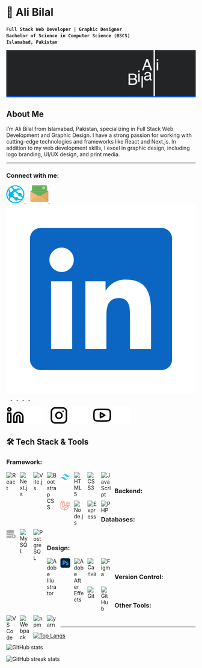 # 🌟 Ali Bilal
**`Full Stack Web Developer | Graphic Designer`** <br>
**`Bachelor of Science in Computer Science (BSCS)`** <br>
**`Islamabad, Pakistan`**

![Full Stack Web Development & Graphic Designer](./img/cover-img.png)

## About Me
I’m Ali Bilal from Islamabad, Pakistan, specializing in Full Stack Web Development and Graphic Design. I have a strong passion for working with cutting-edge technologies and frameworks like React and Next.js. In addition to my web development skills, I excel in graphic design, including logo branding, UI/UX design, and print media.

---

### Connect with me:

<a href="http://www.AliBilal.com/" title="AliBilal.com/">
  <picture>
    <source media="(prefers-color-scheme: dark)" srcset="/img/connect-with-me-section/globe-dark.svg">
    <source media="(prefers-color-scheme: light)" srcset="/img/connect-with-me-section/globe-light.svg">
    <img alt="Website:AliBilal.com" src="/img/connect-with-me-section/globe-default.svg">
  </picture>
</a>&nbsp;&nbsp;
<a href="mailto:MrAliBilal@Outlook.com" title="Email: MrAliBilal@Outlook.com">
  <picture>
    <source media="(prefers-color-scheme: dark)" srcset="/img/connect-with-me-section/email-dark.svg">
    <source media="(prefers-color-scheme: light)" srcset="/img/connect-with-me-section/email-light.svg">
    <img alt="Email:MrAliBilal@Outlook.com" src="/img/connect-with-me-section/email-default.svg">
  </picture>
</a>&nbsp;&nbsp;
<a href="https://linkedin.com/in/MrAliBilal" title="LinkedIn: MrAliBilal">
  <picture>
    <source media="(prefers-color-scheme: dark)" srcset="/img/connect-with-me-section/linkedin-dark.svg">
    <source media="(prefers-color-scheme: light)" srcset="/img/connect-with-me-section/linkedin-light.svg">
    <img alt="" src="/img/connect-with-me-section/linkedin-default.svg">
  </picture>
</a>&nbsp;&nbsp;
<a href="" title="">
  <picture>
    <source media="(prefers-color-scheme: dark)" srcset="/img/connect-with-me-section/.svg">
    <source media="(prefers-color-scheme: light)" srcset="/img/connect-with-me-section/.svg">
    <img alt="" src="/img/connect-with-me-section/.svg">
  </picture>
</a>&nbsp;&nbsp;
<a href="" title="">
  <picture>
    <source media="(prefers-color-scheme: dark)" srcset="/img/connect-with-me-section/.svg">
    <source media="(prefers-color-scheme: light)" srcset="/img/connect-with-me-section/.svg">
    <img alt="" src="/img/connect-with-me-section/.svg">
  </picture>
</a>&nbsp;&nbsp;
<a href="" title="">
  <picture>
    <source media="(prefers-color-scheme: dark)" srcset="/img/connect-with-me-section/.svg">
    <source media="(prefers-color-scheme: light)" srcset="/img/connect-with-me-section/.svg">
    <img alt="" src="/img/connect-with-me-section/.svg">
  </picture>
</a>&nbsp;&nbsp;
<a href="" title="">
  <picture>
    <source media="(prefers-color-scheme: dark)" srcset="/img/connect-with-me-section/.svg">
    <source media="(prefers-color-scheme: light)" srcset="/img/connect-with-me-section/.svg">
    <img alt="" src="/img/connect-with-me-section/.svg">
  </picture>
</a>&nbsp;&nbsp;


[![website](./img/connect-with-me-section/linkedin-light.svg)](https://linkedin.com/in/MrAliBilal#gh-light-mode-only)
[![website](./img/connect-with-me-section/linkedin-dark.svg)](https://linkedin.com/in/MrAliBilal#gh-dark-mode-only)
&nbsp;&nbsp;
[![website](./img/connect-with-me-section/instagram-light.svg)](https://instagram.com/Mr.AliBilal#gh-light-mode-only)
[![website](./img/connect-with-me-section/instagram-dark.svg)](https://instagram.com/Mr.AliBilalr#gh-dark-mode-only)
&nbsp;&nbsp;
[![website](./img/connect-with-me-section/youtube-light.svg)](https://youtube.com/@AliBilal.1#gh-light-mode-only)
[![website](./img/connect-with-me-section/youtube-dark.svg)](https://youtube.com/@AliBilal.1#gh-dark-mode-only)

## 🛠️ Tech Stack & Tools

### Framework:

[<img align="left" alt="React" width="26px" src="https://cdn.jsdelivr.net/gh/devicons/devicon/icons/react/react-original.svg" style="padding-right:10px;" />](https://react.dev/)
[<img align="left" alt="Next.js" width="26px" src="https://cdn.jsdelivr.net/gh/devicons/devicon/icons/nextjs/nextjs-original.svg" style="padding-right:10px;" />](https://nextjs.org/)
[<img align="left" alt="Vite.js" width="26px" src="https://cdn.jsdelivr.net/gh/devicons/devicon/icons/vitejs/vitejs-original.svg" style="padding-right:10px;" />](https://vitejs.dev/)
[<img align="left" alt="Bootstrap CSS" width="26px" src="https://cdn.jsdelivr.net/gh/devicons/devicon/icons/bootstrap/bootstrap-original.svg" style="padding-right:10px;" />](https://getbootstrap.com/)
[<img align="left" alt="Tailwind CSS" width="26px" src="https://github.com/devicons/devicon/blob/v2.16.0/icons/tailwindcss/tailwindcss-original.svg" style="padding-right:10px;" />](https://tailwindcss.com/)
[<img align="left" alt="HTML5" width="26px" src="https://cdn.jsdelivr.net/gh/devicons/devicon/icons/html5/html5-original.svg" style="padding-right:10px;" />](https://developer.mozilla.org/en-US/docs/Web/Guide/HTML/HTML5)
[<img align="left" alt="CSS3" width="26px" src="https://cdn.jsdelivr.net/gh/devicons/devicon/icons/css3/css3-original.svg" style="padding-right:10px;" />](https://developer.mozilla.org/en-US/docs/Web/CSS)
[<img align="left" alt="JavaScript" width="26px" src="https://cdn.jsdelivr.net/gh/devicons/devicon/icons/javascript/javascript-original.svg" style="padding-right:10px;" />](https://developer.mozilla.org/en-US/docs/Web/JavaScript)<br>


### Backend:
[<img align="left" alt="Laravel" width="26px" src="https://github.com/devicons/devicon/blob/v2.16.0/icons/laravel/laravel-original.svg" style="padding-right:10px;" />](https://laravel.com/)
[<img align="left" alt="Node.js" width="26px" src="https://cdn.jsdelivr.net/gh/devicons/devicon/icons/nodejs/nodejs-original.svg" style="padding-right:10px;" />](https://nodejs.org/)
[<img align="left" alt="Express" width="26px" src="https://cdn.jsdelivr.net/gh/devicons/devicon/icons/express/express-original.svg" style="padding-right:10px;" />](https://expressjs.com/)
[<img align="left" alt="PHP" width="26px" src="https://cdn.jsdelivr.net/gh/devicons/devicon/icons/php/php-original.svg" style="padding-right:10px;" />](https://www.php.net/)<br>

### Databases:
[<img align="left" alt="SQL" width="26px" src="https://github.com/devicons/devicon/blob/v2.16.0/icons/sqldeveloper/sqldeveloper-plain.svg" style="padding-right:10px;" />](https://en.wikipedia.org/wiki/SQL)
[<img align="left" alt="MySQL" width="26px" src="https://cdn.jsdelivr.net/gh/devicons/devicon/icons/mysql/mysql-original.svg" style="padding-right:10px;" />](https://www.mysql.com/)
[<img align="left" alt="PostgreSQL" width="26px" src="https://cdn.jsdelivr.net/gh/devicons/devicon/icons/postgresql/postgresql-original.svg" style="padding-right:10px;" />](https://www.postgresql.org/)<br>

### Design:
[<img align="left" alt="Adobe Illustrator" width="26px" src="https://cdn.jsdelivr.net/gh/devicons/devicon/icons/illustrator/illustrator-line.svg" style="padding-right:10px;" />](https://www.adobe.com/products/illustrator.html)
[<img align="left" alt="Adobe Photoshop" width="26px" src="https://github.com/devicons/devicon/blob/v2.16.0/icons/photoshop/photoshop-original.svg" style="padding-right:10px;" />](https://www.adobe.com/products/photoshop.html)
[<img align="left" alt="Adobe After Effects" width="26px" src="https://cdn.jsdelivr.net/gh/devicons/devicon/icons/aftereffects/aftereffects-original.svg" style="padding-right:10px;" />](https://www.adobe.com/products/aftereffects.html)
[<img align="left" alt="Canva" width="26px" src="https://upload.wikimedia.org/wikipedia/commons/0/08/Canva_icon_2021.svg" style="padding-right:10px;" />](https://www.canva.com/)
[<img align="left" alt="Figma" width="26px" src="https://cdn.jsdelivr.net/gh/devicons/devicon/icons/figma/figma-original.svg" style="padding-right:10px;" />](https://www.figma.com/)<br>


### Version Control:
[<img align="left" alt="Git" width="26px" src="https://cdn.jsdelivr.net/gh/devicons/devicon/icons/git/git-original.svg" style="padding-right:10px;" />](https://git-scm.com/)
[<img align="left" alt="GitHub" width="26px" src="https://cdn.jsdelivr.net/gh/devicons/devicon/icons/github/github-original.svg" style="padding-right:10px;" />](https://github.com/)<br>

### Other Tools:
[<img align="left" alt="VS Code" width="26px" src="https://cdn.jsdelivr.net/gh/devicons/devicon/icons/vscode/vscode-original.svg" style="padding-right:10px;" />](https://code.visualstudio.com/)
[<img align="left" alt="Webpack" width="26px" src="https://cdn.jsdelivr.net/gh/devicons/devicon/icons/webpack/webpack-original.svg" style="padding-right:10px;" />](https://webpack.js.org/)
[<img align="left" alt="npm" width="26px" src="https://cdn.jsdelivr.net/gh/devicons/devicon/icons/npm/npm-original-wordmark.svg" style="padding-right:10px;" />](https://www.npmjs.com/)
[<img align="left" alt="yarn" width="26px" src="https://cdn.jsdelivr.net/gh/devicons/devicon/icons/yarn/yarn-original.svg" style="padding-right:10px;" />](https://yarnpkg.com/)<br>

---

[![Top Langs](https://github-readme-stats.vercel.app/api/top-langs/?username=MrAliBilal&theme=dark)](https://github.com/anuraghazra/github-readme-stats)

![GitHub stats](https://github-readme-stats.vercel.app/api?username=MrAliBilal&show_icons=true&count_private=true&theme=dark)  

![GitHub streak stats](https://streak-stats.demolab.com/?user=MrAliBilal&theme=dark)  

















<!--
**MrAliBilal/MrAliBilal** is a ✨ _special_ ✨ repository because its `README.md` (this file) appears on your GitHub profile.

Here are some ideas to get you started:

- 🔭 I’m currently working on ...
- 🌱 I’m currently learning ...
- 👯 I’m looking to collaborate on ...
- 🤔 I’m looking for help with ...
- 💬 Ask me about ...
- 📫 How to reach me: ...
- 😄 Pronouns: ...
- ⚡ Fun fact: ...
![Top Langs](https://github-readme-stats.vercel.app/api/top-langs/?username=MrAliBilal&layout=compact&langs_count=8&theme=dark)

## Hi there 👋

I’m Ali Bilal from Islamabad, Pakistan, specializing in Full Stack Web Development and Graphic Design. I have a strong passion for working with cutting-edge technologies and frameworks like React and Next.js. In addition to my web development skills, I excel in graphic design, including logo branding, UI/UX design, and print media.

[![Ali's GitHub stats](https://github-readme-stats.vercel.app/api?username=MrAliBilal&show_icons=true&theme=dark)](https://github.com/anuraghazra/github-readme-stats)


-->
